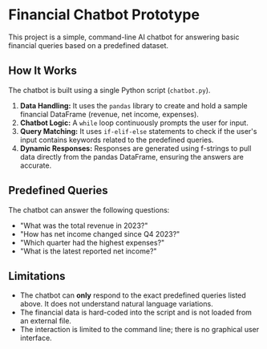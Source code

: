 # Financial Chatbot Prototype

This project is a simple, command-line AI chatbot for answering basic financial queries based on a predefined dataset.

## How It Works

The chatbot is built using a single Python script (`chatbot.py`).

1.  **Data Handling:** It uses the `pandas` library to create and hold a sample financial DataFrame (revenue, net income, expenses).
2.  **Chatbot Logic:** A `while` loop continuously prompts the user for input.
3.  **Query Matching:** It uses `if-elif-else` statements to check if the user's input contains keywords related to the predefined queries.
4.  **Dynamic Responses:** Responses are generated using f-strings to pull data directly from the pandas DataFrame, ensuring the answers are accurate.

## Predefined Queries

The chatbot can answer the following questions:
- "What was the total revenue in 2023?"
- "How has net income changed since Q4 2023?"
- "Which quarter had the highest expenses?"
- "What is the latest reported net income?"

## Limitations

- The chatbot can **only** respond to the exact predefined queries listed above. It does not understand natural language variations.
- The financial data is hard-coded into the script and is not loaded from an external file.
- The interaction is limited to the command line; there is no graphical user interface.


